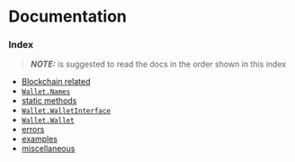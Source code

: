 # Documentation

### Index

> **_NOTE:_** is suggested to read the docs in the order shown in this index

- [Blockchain related]()
- [```Wallet.Names```](https://github.com/HarmonicPool/cardano-wallet-interface/blob/main/documentation/Wallet.Names.md)
- [static methods]()
- [```Wallet.WalletInterface```](https://github.com/HarmonicPool/cardano-wallet-interface/tree/main/documentation/Wallet.WalletInterface.md)
- [```Wallet.Wallet```](https://github.com/HarmonicPool/cardano-wallet-interface/tree/main/documentation/Wallet.Wallet.md)
- [errors](https://github.com/HarmonicPool/cardano-wallet-interface/tree/main/documentation/errors)
- [examples](https://github.com/HarmonicPool/cardano-wallet-interface/tree/main/documentation/examples)
- [miscellaneous](https://github.com/HarmonicPool/cardano-wallet-interface/tree/main/documentation/miscellaneous)



